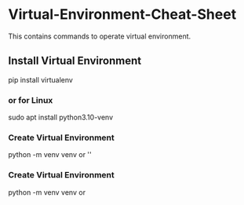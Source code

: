 # Virtual-Environment-Cheat-Sheet
This contains commands to operate virtual environment.
<body>
  <h2>Install Virtual Environment</h2>
  <p>
    pip install virtualenv
    <h3>or for Linux</h3>
    sudo apt install python3.10-venv
    <h3>Create Virtual Environment</h3>
    python -m venv venv or '<env_name>'
    <h3>Create Virtual Environment</h3>
    python -m venv venv or <env_name>
  </p>
</body>
